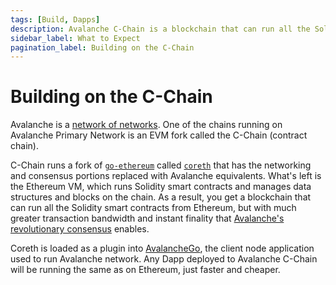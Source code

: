 ```yaml
---
tags: [Build, Dapps]
description: Avalanche C-Chain is a blockchain that can run all the Solidity smart contracts from Ethereum, but with much greater transaction bandwidth and instant finality from Avalanche's revolutionary consensus mechanism.
sidebar_label: What to Expect
pagination_label: Building on the C-Chain
---
```


# Building on the C-Chain

Avalanche is a [network of networks](learn/avalanche/avalanche-platform.md). One of the chains
running on Avalanche Primary Network is an EVM fork called the C-Chain (contract chain).

C-Chain runs a fork of [`go-ethereum`](https://geth.ethereum.org/docs/rpc/server)
called [`coreth`](https://github.com/ava-labs/coreth) that has the networking and
consensus portions replaced with Avalanche equivalents. What's left is the
Ethereum VM, which runs Solidity smart contracts and manages data structures and
blocks on the chain. As a result, you get a blockchain that can run all the
Solidity smart contracts from Ethereum, but with much greater transaction
bandwidth and instant finality that
[Avalanche's revolutionary consensus](learn/avalanche/avalanche-consensus.md) enables.

Coreth is loaded as a plugin into
[AvalancheGo](https://github.com/ava-labs/avalanchego), the client node
application used to run Avalanche network. Any Dapp deployed to Avalanche C-Chain will be running
the same as on Ethereum, just faster and cheaper.
